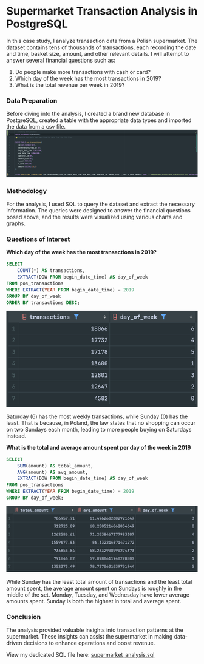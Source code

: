# Supermarket Transaction Analysis in PostgreSQL

In this case study, I analyze transaction data from a Polish supermarket. The dataset contains tens of thousands of transactions, each recording the date and time, basket size, amount, and other relevant details. I will attempt to answer several financial questions such as:
1. Do people make more transactions with cash or card?
2. Which day of the week has the most transactions in 2019?
3. What is the total revenue per week in 2019?

### Data Preparation

Before diving into the analysis, I created a brand new database in PostgreSQL, created a table with the appropriate data types and imported the data from a csv file.
![Creating the database and table and importing the data](assets/create_database.png)

### Methodology

For the analysis, I used SQL to query the dataset and extract the necessary information. The queries were designed to answer the financial questions posed above, and the results were visualized using various charts and graphs.

### Questions of Interest
**Which day of the week has the most transactions in 2019?**
```SQL
SELECT
    COUNT(*) AS transactions,
    EXTRACT(DOW FROM begin_date_time) AS day_of_week
FROM pos_transactions
WHERE EXTRACT(YEAR FROM begin_date_time) = 2019
GROUP BY day_of_week
ORDER BY transactions DESC;
```
![Total Amount of Transactions per Day of Week in 2019](assets/total_amount_DOW.png)

Saturday (6) has the most weekly transactions, while Sunday (0) has the least. That is because, in Poland, the law states that no shopping can occur on two Sundays each month, leading to more people buying on Saturdays instead. 

**What is the total and average amount spent per day of the week in 2019**
```SQL
SELECT
    SUM(amount) AS total_amount,
    AVG(amount) AS avg_amount,
    EXTRACT(DOW FROM begin_date_time) AS day_of_week
FROM pos_transactions
WHERE EXTRACT(YEAR FROM begin_date_time) = 2019
GROUP BY day_of_week;
```
![Total and Average Amount per Day of Week in 2019](assets/total_avg_DOW.png)

While Sunday has the least total amount of transactions and the least total amount spent, the average amount spent on Sundays is roughly in the middle of the set. Monday, Tuesday, and Wednesday have lower average amounts spent. Sunday is both the highest in total and average spent.  

### Conclusion

The analysis provided valuable insights into transaction patterns at the supermarket. These insights can assist the supermarket in making data-driven decisions to enhance operations and boost revenue.

View my dedicated SQL file here: [supermarket_analysis.sql](supermarket_analysis.sql)